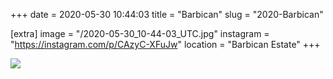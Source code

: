 +++
date = 2020-05-30 10:44:03
title = "Barbican"
slug = "2020-Barbican"

[extra]
image = "/2020-05-30_10-44-03_UTC.jpg"
instagram = "https://instagram.com/p/CAzyC-XFuJw"
location = "Barbican Estate"
+++

<img src="/2020-05-30_10-44-03_UTC.jpg" />
